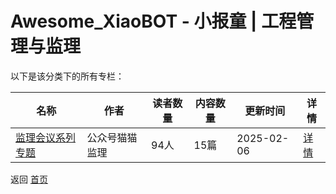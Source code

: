 # Awesome_XiaoBOT - 小报童 | 工程管理与监理

以下是该分类下的所有专栏：

| 名称 | 作者 | 读者数量 | 内容数量 | 更新时间 | 详情 |
|------|------|----------|----------|----------|------|
| [监理会议系列专题](https://xiaobot.net/p/maomaojianli2?refer=0b133df9-27dc-423b-8101-639049001c13) | 公众号猫猫监理 | 94人 | 15篇 |  2025-02-06 | [详情](../data/maomaojianli2.md) |


返回 [首页](../README.md)
